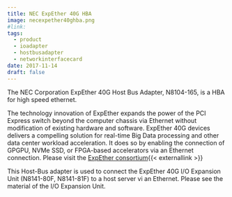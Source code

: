 ```yaml
---
title: NEC ExpEther 40G HBA
image: necexpether40ghba.png
#link:
tags:
  - product
  - ioadapter
  - hostbusadapter
  - networkinterfacecard
date: 2017-11-14
draft: false
---
```


The NEC Corporation ExpEther 40G Host Bus Adapter, N8104-165, is a HBA for high speed ethernet.

The technology innovation of ExpEther expands the power of the PCI Express switch beyond
the computer chassis via Ethernet without modification of existing hardware and software.
ExpEther 40G devices delivers a compelling solution for real-time Big Data processing and
other data center workload acceleration. It does so by enabling the connection of
GPGPU, NVMe SSD, or FPGA-based accelerators via an Ethernet connection.
Please visit the [ExpEther consortium](http://www.expether.org/){{< externallink >}}

This Host-Bus adapter is used to connect the ExpEther 40G I/O Expansion Unit (N8141-80F, N8141-81F)
to a host server vi an Ethernet. Please see the material of the I/O Expansion Unit.
